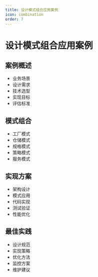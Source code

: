 ```yaml
---
title: 设计模式组合应用案例
icon: combination
order: 7
---
```


# 设计模式组合应用案例

## 案例概述
- 业务场景
- 设计需求
- 技术选型
- 实现目标
- 评估标准

## 模式组合
- 工厂模式
- 仓储模式
- 规格模式
- 策略模式
- 服务模式

## 实现方案
- 架构设计
- 模式应用
- 代码实现
- 测试验证
- 性能优化

## 最佳实践
- 设计规范
- 实现策略
- 优化方法
- 监控方案
- 维护建议
